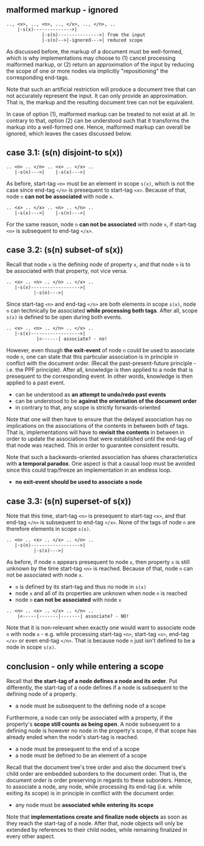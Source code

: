 
<!-- ======================================================================= -->
## malformed markup - ignored

```
.., <x>, .., <n>, .., </x>, .., </n>, ..
    |-s(x)-------------->|
             |-s(n)--------------->| from the input
             |-s(n)-->|-ignored--->| reduced scope
```

As discussed before, the markup of a document must be well-formed, which is
why implementations may choose to (1) cancel processing malformed markup,
or (2) return an approximation of the input by reducing the scope of one or
more nodes via implicitly "repositioning" the corresponding end-tags.

Note that such an artificial restriction will produce a document tree that
can not accurately represent the input. It can only provide an approximation.
That is, the markup and the resulting document tree can not be equivalent.

In case of option (1), malformed markup can be treated to not exist at all.
In contrary to that, option (2) can be understood such that it transforms
the markup into a well-formed one. Hence, malformed markup can overall be
ignored, which leaves the cases discussed below.

<!-- ======================================================================= -->
## case 3.1: (s(n) disjoint-to s(x))

```
.. <n> .. </n> .. <x> .. </x> ..
   |-s(n)--->|    |-s(x)--->|
```

As before, start-tag `<n>` must be an element in scope `s(x)`, which
is not the case since end-tag `</n>` is presequent to start-tag `<x>`.
Because of that, node `n` **can not be associated** with node `x`.

```
.. <x> .. </x> .. <n> .. </n> ..
   |-s(x)--->|    |-s(n)--->|
```

For the same reason, node `n` **can not be associated** with node `x`,
if start-tag `<n>` is subsequent to end-tag `</x>`.

<!-- ======================================================================= -->
## case 3.2: (s(n) subset-of s(x))

Recall that node `x` is the defining node of property `x`, and that node `n`
is to be associated with that property, not vice versa.

```
.. <x> .. <n> .. </n> .. </x> ..
   |-s(x)------------------>|
          |-s(n)--->|
```

Since start-tag `<n>` and end-tag `</n>` are both elements in scope `s(x)`,
node `n` can technically be associated **while processing both tags**. After
all, scope `s(x)` is defined to be open during both events.

```
.. <x> .. <n> .. </n> .. </x> ..
   |-s(x)------------------>|
           |<------| associate? - no!
```

However, even though **the exit-event** of node `n` could be used to associate
node `n`, one can state that this particular association is in principle in
conflict with the document order. (Recall the past-present-future principle -
i.e. the PPF principle). After all, knowledge is then applied to a node that
is presequent to the corresponding event. In other words, knowledge is then
applied to a past event.

- can be understood as **an attempt to undo/redo past events**
- can be understood to be **against the orientation of the document order**
- in contrary to that, any scope is strictly forwards-oriented

Note that one will then have to ensure that the delayed association has no
implications on the associations of the contents in between both of tags.
That is, implementations will have to **revisit the contents** in between
in order to update the associations that were established until the end-tag
of that node was reached. This in order to guarantee consistent results.

Note that such a backwards-oriented association has shares characteristics
with **a temporal paradox**. One aspect is that a causal loop must be avoided
since this could trap/freeze an implementation in an endless loop.

- **no exit-event should be used to associate a node**

<!-- ======================================================================= -->
## case 3.3: (s(n) superset-of s(x))

Note that this time, start-tag `<n>` is presequent to start-tag `<x>`, and
that end-tag `</n>` is subsequent to end-tag `</x>`. None of the tags of
node `n` are therefore elements in scope `s(x)`.

```
.. <n> .. <x> .. </x> .. </n> ..
   |-s(n)------------------>|
          |-s(x)--->|
```

As before, if node `n` appears presequent to node `x`, then property `x` is
still unknown by the time start-tag `<n>` is reached. Because of that, node
`n` can not be associated with node `x`.

- `n` is defined by its start-tag and thus no node in `s(x)`
- node `x` and all of its properties are unknown when node `n` is reached
- node `n` **can not be associated** with node `x`

```
.. <n> .. <x> .. </x> .. </n> ..
    |<-----|-------|-------| associate? - NO!
```

Note that it is non-relevant when exactly one would want to associate node `n`
with node `x` - e.g. while processing start-tag `<n>`, start-tag `<x>`, end-tag
`</x>` or even end-tag `</n>`. That is because node `n` just isn't defined to
be a node in scope `s(x)`.

<!-- ======================================================================= -->
## conclusion - only while entering a scope

Recall that **the start-tag of a node defines a node and its order**. Put
differently, the start-tag of a node defines if a node is subsequent to
the defining node of a property.

- a node must be subsequent to the defining node of a scope

Furthermore, a node can only be associated with a property, if the property's
**scope still counts as being open**.  A node subsequent to a defining node
is however no node in the property's scope, if that scope has already ended
when the node's start-tag is reached.

- a node must be presequent to the end of a scope
- a node must be defined to be an element of a scope

Recall that the document tree's tree order and also the document tree's
child order are embedded suborders to the document order. That is, the
document order is order preserving in regards to these suborders. Hence,
to associate a node, any node, while processing its end-tag (i.e. while
exiting its scope) is in principle in conflict with the document order.

- any node must be **associated while entering its scope**

Note that **implementations create and finalize node objects** as soon as
they reach the start-tag of a node. After that, node objects will only be
extended by references to their child nodes, while remaining finalized in
every other aspect.
